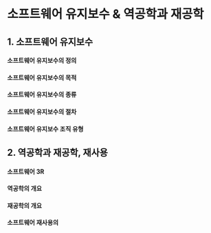 # 소프트웨어 유지보수 & 역공학과 재공학

## 1. 소프트웨어 유지보수

#### 소프트웨어 유지보수의 정의

#### 소프트웨어 유지보수의 목적

#### 소프트웨어 유지보수의 종류

#### 소프트웨어 유지보수의 절차

#### 소프트웨어 유지보수 조직 유형

## 2. 역공학과 재공학, 재사용

#### 소프트웨어 3R

#### 역공학의 개요

#### 재공학의 개요

#### 소프트웨어 재사용의 
